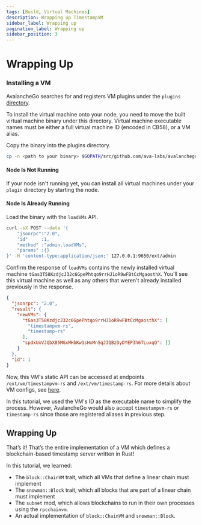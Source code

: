 ```yaml
---
tags: [Build, Virtual Machines]
description: Wrapping up TimestampVM
sidebar_label: Wrapping up
pagination_label: Wrapping up
sidebar_position: 3
---
```


# Wrapping Up

### Installing a VM

AvalancheGo searches for and registers VM plugins under the `plugins` [directory](/nodes/configure/avalanchego-config-flags.md#--plugin-dir-string).

To install the virtual machine onto your node, you need to move the built virtual machine binary
under this directory. Virtual machine executable names must be either a full virtual machine ID
(encoded in CB58), or a VM alias.

Copy the binary into the plugins directory.

```bash
cp -n <path to your binary> $GOPATH/src/github.com/ava-labs/avalanchego/build/plugins/
```

#### Node Is Not Running

If your node isn't running yet, you can install all virtual machines under your `plugin` directory
by starting the node.

#### Node Is Already Running

Load the binary with the `loadVMs` API.

```bash
curl -sX POST --data '{
    "jsonrpc":"2.0",
    "id"     :1,
    "method" :"admin.loadVMs",
    "params" :{}
}' -H 'content-type:application/json;' 127.0.0.1:9650/ext/admin
```

Confirm the response of `loadVMs` contains the newly installed virtual machine
`tGas3T58KzdjcJ32c6GpePhtqo9rrHJ1oR9wFBtCcMgaosthX`. You'll see this virtual machine as well as any
others that weren't already installed previously in the response.

```json
{
  "jsonrpc": "2.0",
  "result": {
    "newVMs": {
      "tGas3T58KzdjcJ32c6GpePhtqo9rrHJ1oR9wFBtCcMgaosthX": [
        "timestampvm-rs",
        "timestamp-rs"
      ],
      "spdxUxVJQbX85MGxMHbKw1sHxMnSqJ3QBzDyDYEP3h6TLuxqQ": []
    }
  },
  "id": 1
}
```

Now, this VM's static API can be accessed at endpoints `/ext/vm/timestampvm-rs` and
`/ext/vm/timestamp-rs`. For more details about VM configs, see
[here](/nodes/configure/avalanchego-config-flags.md#vm-configs).

In this tutorial, we used the VM's ID as the executable name to simplify the process. However,
AvalancheGo would also accept `timestampvm-rs` or `timestamp-rs` since those are registered aliases
in previous step.

## Wrapping Up

That’s it! That’s the entire implementation of a VM which defines a blockchain-based timestamp
server written in Rust!

In this tutorial, we learned:

- The `block::ChainVM` trait, which all VMs that define a linear chain must implement
- The `snowman::Block` trait, which all blocks that are part of a linear chain must implement
- The `subnet` mod, which allows blockchains to run in their own processes using the `rpcchainvm`.
- An actual implementation of `block::ChainVM` and `snowman::Block`.
